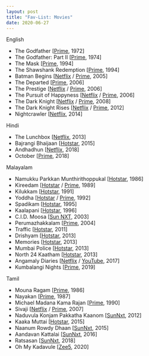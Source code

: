 ```yaml
---
layout: post
title: "Fav-List: Movies"
date: 2020-06-27
---
```


English
* The Godfather [[Prime](https://www.primevideo.com/detail/0KZWS1PUOY12ZSOC1ENY7F2COB), 1972]
* The Godfather: Part II [[Prime](https://www.primevideo.com/detail/0M29QHEWWF4FRHWY7WUQ4M0RVF), 1974]
* The Mask [[Prime](https://www.primevideo.com/detail/0QKB4HLAYWYYJ7IZJYO0GSXWEJ), 1994]
* The Shawshank Redemption [[Prime](https://www.primevideo.com/detail/0JCCOI4YN3Y3T60LXE23YE1R8W), 1994]
* Batman Begins [[Netflix](https://www.netflix.com/watch/70021642) / [Prime](https://www.primevideo.com/detail/0P9EP6QWO8S60WBB7030KAV4Z7), 2005]
* The Departed [[Prime](https://www.primevideo.com/detail/0PM9O7CSU4G7MP26ZY39LELTL8), 2006]
* The Prestige [[Netflix](https://www.netflix.com/watch/70047095) / [Prime](https://www.primevideo.com/detail/0NHF8XHW3MHY857TGPSWTYCXTI), 2006]
* The Pursuit of Happyness [[Netflix](https://www.netflix.com/watch/70044605) / [Prime](https://www.primevideo.com/detail/0MW4Y2G0VYCAN9FD9NU3J3RA0U), 2006]
* The Dark Knight [[Netflix](https://www.netflix.com/watch/70079583) / [Prime](https://www.primevideo.com/detail/0QSTXR0EXWWYI4D3UGMLFM4A0Q), 2008]
* The Dark Knight Rises [[Netflix](https://www.netflix.com/watch/70213514) / [Prime](https://www.primevideo.com/detail/0HX4ZJ73JRAEWPVUE5ZA7ALIIX), 2012]
* Nightcrawler [[Netflix](https://www.netflix.com/in/title/70295182), 2014]

Hindi
* The Lunchbox [[Netflix](https://www.netflix.com/in/title/70278932), 2013]
* Bajrangi Bhaijaan [[Hotstar](https://www.hotstar.com/in/movies/bajrangi-bhaijaan/1000071777), 2015]
* Andhadhun [[Netflix](https://www.netflix.com/watch/81039381), 2018]
* October [[Prime](https://www.primevideo.com/detail/0KVOW5B1SGGC67U9R3BX2F7KXB), 2018]

Malayalam
* Namukku Parkkan Munthirithoppukal [[Hotstar](https://www.hotstar.com/in/movies/namukku-parkkan-munthiri-thoppukal/1000105756), 1986]
* Kireedam [[Hotstar](https://www.hotstar.com/in/movies/kireedam/1000110732) / [Prime](https://www.primevideo.com/detail/0PQIIEJTVNUP03K79M430HVGNS), 1989]
* Kilukkam [[Hotstar](https://www.hotstar.com/in/movies/kilukkam/1000036258), 1991]
* Yoddha [[Hotstar](https://www.hotstar.com/in/movies/yodha/1000163767) / [Prime](https://www.primevideo.com/detail/0K66VD0RP31RNH5XHJZ3QXPQYH), 1992]
* Spadikam [[Hotstar](https://www.hotstar.com/in/movies/spadikam/1000160352), 1995]
* Kaalapani [[Hotstar](https://www.hotstar.com/in/movies/kaalapani/1000151810), 1996]
* C.I.D. Moosa [[Sun NXT](https://www.sunnxt.com/movie/detail/13431/c-i-d-moosa/), 2003]
* Perumazhakkalam [[Prime](https://www.primevideo.com/detail/0MAX09IGMM9DK0W2UTNPX50KRB), 2004]
* Traffic [[Hotstar](https://www.hotstar.com/in/movies/traffic/1000100644), 2011]
* Drishyam [[Hotstar](https://www.hotstar.com/in/movies/drishyam/1000051783), 2013]
* Memories [[Hotstar](https://www.hotstar.com/in/movies/memories/1000080775), 2013]
* Mumbai Police [[Hotstar](https://www.hotstar.com/in/movies/mumbai-police/1000081082), 2013]
* North 24 Kaatham [[Hotstar](https://www.hotstar.com/in/movies/north-24-katham/1000158442), 2013]
* Angamaly Diaries [[Netflix](https://www.netflix.com/watch/80182447) / [YouTube](https://www.youtube.com/watch?v=9mRG1GVxtkY), 2017]
* Kumbalangi Nights [[Prime](https://www.primevideo.com/detail/0HBV5G7X1PJ16OYMD66SJO0AVC), 2019]
<!-- * Joji [[Prime](https://www.primevideo.com/detail/Joji/0GUUPDRLOXRYHXT1W9UN75R5XA), 2021] -->

Tamil
* Mouna Ragam [[Prime](https://www.primevideo.com/detail/0KN7YBDJ8UZNMGZZ4U1PPTSRT0), 1986]
* Nayakan [[Prime](https://www.primevideo.com/detail/0KZZ48I45Y50DBELKUQVTK4WF7), 1987]
* Michael Madana Kama Rajan [[Prime](https://www.primevideo.com/detail/0TACSYRMXAL7JBSU6UBHNC6NIQ), 1990]
* Sivaji [[Netflix](https://www.netflix.com/in/title/81464611) / [Prime](https://www.primevideo.com/detail/0R5ODBIKQMTL6UQBW89RLW8U3E), 2007]
* Naduvula Konjam Pakkatha Kaanom [[SunNxt](https://www.sunnxt.com/movie/detail/7086), 2012]
* Kaaka Muttai [[Hotstar](https://www.hotstar.com/in/movies/kaaka-muttai/1000070415), 2015]
* Naanum Rowdy Dhaan [[SunNxt](https://www.sunnxt.com/tamil-movie/detail/7258/naanum-rowdy-dhaan), 2015]
* Aandavan Kattalai [[SunNxt](https://www.sunnxt.com/tamil-movie/detail/26183/aandavan-kattalai), 2016]
* Ratsasan [[SunNxt](https://www.sunnxt.com/tamil-movie/detail/82686/ratsasan), 2018]
* Oh My Kadavule [[Zee5](https://www.zee5.com/movies/details/oh-my-kadavule/0-0-144529), 2020]


<!-- *  [[ ]( ), ] -->
